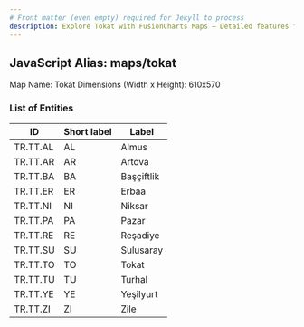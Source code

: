 ```yaml
---
# Front matter (even empty) required for Jekyll to process
description: Explore Tokat with FusionCharts Maps – Detailed features for seamless integration. Try now & enhance your data visualization today! 
---
```


## JavaScript Alias: maps/tokat

Map Name: Tokat
Dimensions (Width x Height): 610x570





### List of Entities

ID | Short label | Label
---|---|---|
TR.TT.AL | AL | Almus
TR.TT.AR | AR | Artova
TR.TT.BA | BA | Başçiftlik
TR.TT.ER | ER | Erbaa		
TR.TT.NI | NI | Niksar
TR.TT.PA | PA | Pazar
TR.TT.RE | RE | Reşadiye
TR.TT.SU | SU | Sulusaray		
TR.TT.TO | TO | Tokat
TR.TT.TU | TU | Turhal
TR.TT.YE | YE | Yeşilyurt
TR.TT.ZI | ZI | Zile